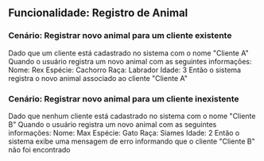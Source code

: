 ## Funcionalidade: Registro de Animal

### Cenário: Registrar novo animal para um cliente existente
  Dado que um cliente está cadastrado no sistema com o nome "Cliente A"
  Quando o usuário registra um novo animal com as seguintes informações:
    Nome: Rex Espécie: Cachorro Raça: Labrador Idade: 3
  Então o sistema registra o novo animal associado ao cliente "Cliente A"

###  Cenário: Registrar novo animal para um cliente inexistente
  Dado que nenhum cliente está cadastrado no sistema com o nome "Cliente B"
  Quando o usuário registra um novo animal com as seguintes informações:
    Nome: Max Espécie: Gato Raça: Siames Idade: 2
  Então o sistema exibe uma mensagem de erro informando que o cliente "Cliente B" não foi encontrado

